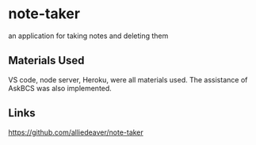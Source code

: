 # note-taker
an application for taking notes and deleting them

## Materials Used 
VS code, node server, Heroku, were all materials used. The assistance of AskBCS was also implemented. 

## Links 
https://github.com/alliedeaver/note-taker
